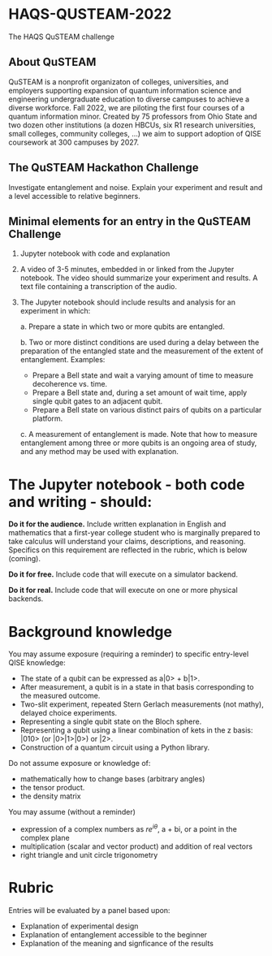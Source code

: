 # HAQS-QUSTEAM-2022
The HAQS QuSTEAM challenge

## About QuSTEAM

QuSTEAM is a nonprofit organizaton of colleges, universities, and employers supporting expansion of quantum information science and engineering undergraduate education to diverse campuses to achieve a diverse workforce. Fall 2022, we are piloting the first four courses of a quantum information minor. Created by 75 professors from Ohio State and two dozen other institutions (a dozen HBCUs, six R1 research universities, small colleges, community colleges, ...) we aim to support adoption of QISE coursework at 300 campuses by 2027.

## The QuSTEAM Hackathon Challenge

Investigate entanglement and noise. Explain your experiment and result and a level accessible to relative beginners.

## Minimal elements for an entry in the QuSTEAM Challenge

1.  Jupyter notebook with code and explanation
       
2.  A video of 3-5 minutes, embedded in or linked from the Jupyter notebook. The video should summarize your experiment and results. A text file containing a transcription of the audio.
        
3. The Jupyter notebook should include results and analysis for an experiment in which:
        
   a. Prepare a state in which two or more qubits are entangled.
 
   b. Two or more distinct conditions are used during a delay between the preparation of the entangled state and the measurement of the extent of entanglement. Examples:
   
      * Prepare a Bell state and wait a varying amount of time to measure decoherence vs. time.
      * Prepare a Bell state and, during a set amount of wait time, apply single qubit gates to an adjacent qubit.
      * Prepare a Bell state on various distinct pairs of qubits on a particular platform. 
                  
   c. A measurement of entanglement is made. Note that how to measure entanglement among three or more qubits is an ongoing area of study, and any method may be used with explanation. 
        
# The Jupyter notebook - both code and writing - should:

**Do it for the audience.** Include written explanation in English and mathematics that a first-year college student who is marginally prepared to take calculus will understand your claims, descriptions, and reasoning. Specifics on this requirement are reflected in the rubric, which is below (coming).

**Do it for free.** Include code that will execute on a simulator backend.

**Do it for real.** Include code that will execute on one or more physical backends.

# Background knowledge

You may assume exposure (requiring a reminder) to specific entry-level QISE knowledge:

 * The state of a qubit can be expressed as a|0> + b|1>. 
 * After measurement, a qubit is in a state in that basis corresponding to the measured outcome.
 * Two-slit experiment, repeated Stern Gerlach measurements (not mathy), delayed choice experiments.
 * Representing a single qubit state on the Bloch sphere.
 * Representing a qubit using a linear combination of kets in the z basis: |010> (or |0>|1>|0>) or |2>. 
 * Construction of a quantum circuit using a Python library.

Do not assume exposure or knowledge of:

* mathematically how to change bases (arbitrary angles)
* the tensor product.
* the density matrix

You may assume (without a reminder)
 
 * expression of a complex numbers as $re^{i\theta}$, a + bi, or a point in the complex plane
 * multiplication (scalar and vector product) and addition of real vectors 
 * right triangle and unit circle trigonometry

# Rubric

Entries will be evaluated by a panel based upon:
 
  * Explanation of experimental design
  * Explanation of entanglement accessible to the beginner
  * Explanation of the meaning and signficance of the results 
